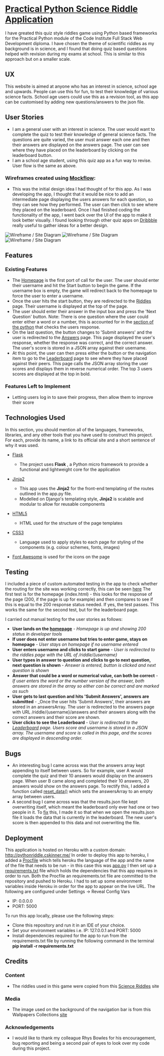 # [Practical Python Science Riddle Application](http://pythonriddle.cskinner.me/)

I have greated this quiz style riddles game using Python based frameworks for the Practical Python module of the Code Institute Full Stack Web Development diploma.
I have chosen the theme of scientific riddles as my background is in science, and I found that doing quiz based questions helped with revision during my exams at school.
This is similar to this approach but on a smaller scale.
 
## UX

This website is aimed at anyone who has an interest in science, school age and upwards. People can use this for fun, to test their knowledge of various science facts. School age users could use this as a revision tool, as this app can be customised by adding new questions/answers to the json file.

## User Stories
  - I am a general user with an interest in science. The user would want to complete the quiz to test their knowledge of general science facts. The questions are quite varied, the user must answer each one and then their answers are displayed on the answers page. The user can see where they have placed on the leaderboard by clicking on the leaderboard button.
  - I am a school age student, using this quiz app as a fun way to revise. User flow is the same as above.
  
### Wireframes created using [Mockflow](https://www.mockflow.com/):
  - This was the initial design idea I had thought of for this app. As I was developing the app, I thought that it would be nice to add an intermediate page displaying the users answers for each question, so they can see how they performed. The user can then click to see where they placed on the leaderboard. Once I had finished coding the functionality of the app, I went back over the UI of the app to make it look better visually. I found looking through other quiz apps on [Dribbble](https://dribbble.com/search?q=quiz) really useful to gather ideas for a better design.
  
![Wireframe / Site Diagram](static/images/wireframes/Homepage.png "Homepage")
![Wireframe / Site Diagram](static/images/wireframes/Riddles_Page.png "Riddles Page")
![Wireframe / Site Diagram](static/images/wireframes/Leaderboard.png "Leaderboard")

## Features
 
### Existing Features
 - The [Homepage](https://github.com/charlotteskinner90/practical_python_milestone_riddle_app/blob/master/templates/index.html) is the first port of call for the user. The user should enter their username and hit the Start button to begin the game. If the username box is empty, the game will redirect back to the homepage to force the user to enter a username.
 - Once the user hits the start button, they are redirected to the [Riddles](https://github.com/charlotteskinner90/practical_python_milestone_riddle_app/blob/master/templates/riddle.html) page. Their username is displayed at the top of the page.
 - The user should enter their answer in the input box and press the 'Next Question' button. Note: There is one question where the user could enter either a word or a number, this is accounted for in the [section of the python](https://github.com/charlotteskinner90/practical_python_milestone_riddle_app/blob/master/app.py#L68) that checks the users response.
 - On the last question, the button changes to 'Submit answers' and the user is redirected to the [Answers](https://github.com/charlotteskinner90/practical_python_milestone_riddle_app/blob/master/templates/answers.html) page. This page displayed the user's response, whether the response was correct, and the correct answer. The user's score is stored in a JSON array against their username.
 - At this point, the user can then press either the button or the navigation item to go to the [Leaderboard](https://github.com/charlotteskinner90/practical_python_milestone_riddle_app/blob/master/templates/leaderboard.html) page to see where they have placed against their peers. This page calls the JSON array storing the user scores and displays them in reverse numerical order. The top 3 users scores are displayed at the top in bold.

### Features Left to Implement
- Letting users log in to save their progress, then allow them to improve their score

## Technologies Used

In this section, you should mention all of the languages, frameworks, libraries, and any other tools that you have used to construct this project. For each, provide its name, a link to its official site and a short sentence of why it was used.

- [Flask](http://flask.pocoo.org/)
    - The project uses **Flask** , a Python micro framework to provide a functional and lightweight core for the application

- [Jinja2](http://jinja.pocoo.org/docs/2.10/)
    - This app uses the **Jinja2** for the front-end templating of the routes outlined in the app.py file. 
    - Modelled on Django's templating style, **Jinja2** is scalable and modular to allow for reusable components

- [HTML5](https://developer.mozilla.org/en-US/docs/Web/Guide/HTML/HTML5)
    - HTML used for the structure of the page templates

- [CSS3](https://developer.mozilla.org/en-US/docs/Web/CSS)
    - Language used to apply styles to each page for styling of the components (e.g. colour schemes, fonts, images)
    
- [Font Awesome](https://fontawesome.com/) is used for the icons on the page

## Testing

I included a piece of custom automated testing in the app to check whether the routing for the site was working correctly, this can be seen [here](https://github.com/charlotteskinner90/practical_python_milestone_riddle_app/blob/master/test_app.py)
The first test is for the homepage (index.html) - this looks for the response of the page (200, if the page is up for example) and then compares to see if this is equal to the 200 response status needed. If yes, the test passes.
This works the same for the second test, but for the leaderboard page.

I carried out manual testing for the user stories as follows:

- **User lands on the [homepage](http://pythonriddle.cskinner.me/)** - _Homepage is up and showing 200 status in developer tools_
- **If user does not enter username but tries to enter game, stays on homepage** - _User stays on homepage if no username entered_
- **User enters username and clicks to start game** - _User is redirected to the riddles page with the URL of /riddle/{username}_
- **User types in answer to question and clicks to go to next question, next question is shown** - _Answer is entered, button is clicked and next question is shown_
- **Answer that could be a word or numerical value, can both be correct** - _If user enters the word or the number version of the answer, both answers are stored in the array so either can be correct and are marked as such_
- **User gets to last question and hits 'Submit Answers', answers are submitted** - _Once the user hits 'Submit Answers', their answers are stored in an answersArray. The user is redirected to the answers page with URL /riddle/{username}/answers and their answers along with the correct answers and their score are shown.
- **User clicks to see the Leaderboard** - _User is redirected to the [Leaderboard](http://pythonriddle.cskinner.me/leaderboard) page. Users score and username is stored in a JSON array. The username and score is called in this page, and the scores are displayed in descending order._

## Bugs

- An interesting bug I came across was that the answers array kept appending to itself between users. So for example, user A would complete the quiz and their 10 answers would display on the answers page. When user B came along and completed their 10 answers, 20 answers would show on the answers page. To rectify this, I added a function called [reset_data()](https://github.com/charlotteskinner90/practical_python_milestone_riddle_app/blob/master/app.py#L103-L111) which sets the answersArray to an empty array between users.
- A second bug I came across was that the results.json file kept overwriting itself, which meant the leaderboard only ever had one or two people in it. To [fix](https://github.com/charlotteskinner90/practical_python_milestone_riddle_app/blob/master/app.py#L18-L20) this, I made it so that when we open the results.json file it loads the data that is currently in the leaderboard. The new user's score is then appended to this data and not overwriting the file.

## Deployment

This application is hosted on Heroku with a custom domain: http://pythonriddle.cskinner.me/ In order to deploy this app to heroku, I added a [Procfile](https://github.com/charlotteskinner90/practical_python_milestone_riddle_app/blob/master/Procfile) which tells heroku the language of the app and the name of the file that needs to be run - in this case this was [app.py](https://github.com/charlotteskinner90/practical_python_milestone_riddle_app/blob/master/app.py)
I then set up a [requirements.txt](https://github.com/charlotteskinner90/practical_python_milestone_riddle_app/blob/master/requirements.txt) file which holds the dependencies that this app requires in order to run. Both the Procfile an requirements.txt file are committed to the repository and pushed to Heroku.
I had to set up some environment variables inside Heroku in order for the app to appear on the live URL. The following are configured under Settings -> Reveal Config Vars
  - IP: 0.0.0.0
  - PORT: 5000

To run this app locally, please use the following steps:
  - Clone this repository and run it in an IDE of your choice.
  - Set your environment variables i.e. IP: 127.0.0.1 and PORT: 5000
  - Install dependencies required for the app to run from the requirements.txt file by running the following command in the terminal **pip install -r requirements.txt**

## Credits

### Content
- The riddles used in this game were copied from this [Science Riddles](https://www.getriddles.com/science-riddles/) site

### Media
- The image used on the background of the navigation bar is from this Wallpapers Collections [site](http://cuteweblinks.info/preview/Blue-Space-Backgrounds/Blue-Space-Backgrounds-25.html)

### Acknowledgements

- I would like to thank my colleague Rhys Bowles for his encouragement, bug reporting and being a second pair of eyes to look over my code during this project.
